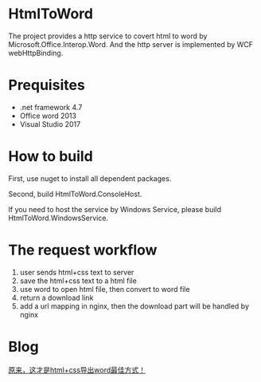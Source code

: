 # HtmlToWord

The project provides a http service to covert html to word by Microsoft.Office.Interop.Word. And the http server is implemented by WCF webHttpBinding.

# Prequisites
- .net framework 4.7
- Office word 2013
- Visual Studio 2017

# How to build

First, use nuget to install all dependent packages.

Second, build HtmlToWord.ConsoleHost.

If you need to host the service by Windows Service, please build HtmlToWord.WindowsService.

# The request workflow

1. user sends html+css text to server
2. save the html+css text to a html file
3. use word to open html file, then convert to word file
4. return a download link
5. add a url mapping in nginx, then the download part will be handled by nginx

# Blog
[原来，这才是html+css导出word最佳方式！](https://juejin.im/post/5dcd7132f265da0bd20aeec7)

